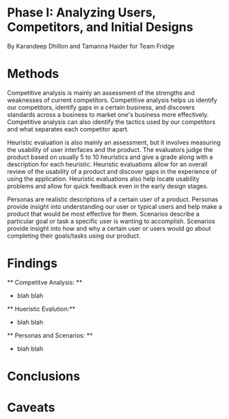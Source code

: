 # Phase I: Analyzing Users, Competitors, and Initial Designs


By Karandeep Dhillon and Tamanna Haider for Team Fridge


# Methods

Competitive analysis is mainly an assessment of the strengths and weaknesses of current competitors. Competitive analysis helps us identify our competitors, identify gaps in a certain business, and discovers standards across a business to market one's business more effectively. Competitive analysis can also identify the tactics used by our competitors and what separates each competitor apart. 

Heuristic evaluation is also mainly an assessment, but it involves measuring the usability of user interfaces and the product. The evaluators judge the product based on usually 5 to 10 heuristics and give a grade along with a description for each heuristic. Heuristic evaluations allow for an overall review of the usability of a product and discover gaps in the experience of using the application. Heuristic evaluations also help locate usability problems and allow for quick feedback even in the early design stages. 

Personas are realistic descriptions of a certain user of a product. Personas provide insight into understanding our user or typical users and help make a product that would be most effective for them. Scenarios describe a particular goal or task a specific user is wanting to accomplish. Scenarios provide insight into how and why a certain user or users would go about completing their goals/tasks using our product. 

# Findings
  ** Competitve Analysis: **
*   blah blah

  ** Hueristic Evalution:**
*   blah blah

  ** Personas and Scenarios: **
*   blah blah
      


# Conclusions

# Caveats
